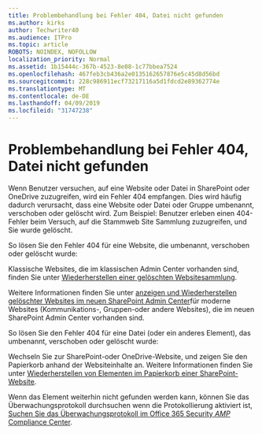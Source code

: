 ```yaml
---
title: Problembehandlung bei Fehler 404, Datei nicht gefunden
ms.author: kirks
author: Techwriter40
ms.audience: ITPro
ms.topic: article
ROBOTS: NOINDEX, NOFOLLOW
localization_priority: Normal
ms.assetid: 1b15444c-367b-4523-8e08-1c77bbea7524
ms.openlocfilehash: 467feb3cb436a2e0135162657876e5c45d8d56bd
ms.sourcegitcommit: 228c986911ecf73217116a5d1fdcd2e89362774e
ms.translationtype: MT
ms.contentlocale: de-DE
ms.lasthandoff: 04/09/2019
ms.locfileid: "31747238"
---
```

# <a name="troubleshoot-error-404-file-not-found"></a>Problembehandlung bei Fehler 404, Datei nicht gefunden

Wenn Benutzer versuchen, auf eine Website oder Datei in SharePoint oder OneDrive zuzugreifen, wird ein Fehler 404 empfangen. Dies wird häufig dadurch verursacht, dass eine Website oder Datei oder Gruppe umbenannt, verschoben oder gelöscht wird. Zum Beispiel: Benutzer erleben einen 404-Fehler beim Versuch, auf die Stammweb Site Sammlung zuzugreifen, und Sie wurde gelöscht.

So lösen Sie den Fehler 404 für eine Website, die umbenannt, verschoben oder gelöscht wurde:

Klassische Websites, die im klassischen Admin Center vorhanden sind, finden Sie unter [Wiederherstellen einer gelöschten Websitesammlung](https://docs.microsoft.com/en-us/sharepoint/restore-deleted-site-collection).


Weitere Informationen finden Sie unter [anzeigen und Wiederherstellen gelöschter Websites im neuen SharePoint Admin Center](https://docs.microsoft.com/en-us/sharepoint/restore-deleted-site-collection)für moderne Websites (Kommunikations-, Gruppen-oder andere Websites), die im neuen SharePoint Admin Center vorhanden sind.

So lösen Sie den Fehler 404 für eine Datei (oder ein anderes Element), das umbenannt, verschoben oder gelöscht wurde:

Wechseln Sie zur SharePoint-oder OneDrive-Website, und zeigen Sie den Papierkorb anhand der Websiteinhalte an. Weitere Informationen finden Sie unter [Wiederherstellen von Elementen im Papierkorb einer SharePoint-Website](https://support.office.com/en-us/article/Restore-items-in-the-Recycle-Bin-of-a-SharePoint-site-6df466b6-55f2-4898-8d6e-c0dff851a0be#ID0EAADAAA=Online).

Wenn das Element weiterhin nicht gefunden werden kann, können Sie das Überwachungsprotokoll durchsuchen wenn die Protokollierung aktiviert ist, [Suchen Sie das Überwachungsprotokoll im Office 365 Security _AMP_ Compliance Center](https://docs.microsoft.com/en-us/office365/securitycompliance/search-the-audit-log-in-security-and-compliance?redirectSourcePath=%252fclient%252fsearch-the-audit-log-in-the-office-365-security-compliance-center-0d4d0f35-390b-4518-800e-0c7ec95e946c).
